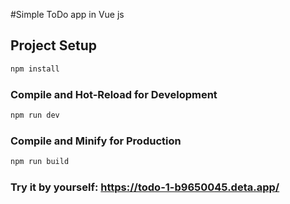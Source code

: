#Simple ToDo app in Vue js

## Project Setup

```sh
npm install
```

### Compile and Hot-Reload for Development

```sh
npm run dev
```

### Compile and Minify for Production

```sh
npm run build
```

### Try it by yourself: https://todo-1-b9650045.deta.app/
